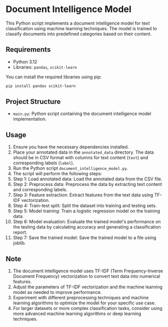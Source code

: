 # Document Intelligence Model

This Python script implements a document intelligence model for text classification using machine learning techniques. The model is trained to classify documents into predefined categories based on their content.

## Requirements

- Python 3.12
- Libraries: `pandas`, `scikit-learn`

You can install the required libraries using pip:

```bash
pip install pandas scikit-learn
```
## Project Structure

- `main.py`: Python script containing the document intelligence model implementation.

## Usage

1. Ensure you have the necessary dependencies installed.
2. Place your annotated data in the `annotated_data` directory. The data should be in CSV format with columns for text content (`text`) and corresponding labels (`label`).
3. Run the Python script `document_intelligence_model.py`.
4. The script will perform the following steps:
5. Step 1: Load annotated data: Load the annotated data from the CSV file.
6. Step 2: Preprocess data: Preprocess the data by extracting text content and corresponding labels.
7. Step 3: Feature extraction: Extract features from the text data using TF-IDF vectorization.
8. Step 4: Train-test split: Split the dataset into training and testing sets.
9. Step 5: Model training: Train a logistic regression model on the training data.
10. Step 6: Model evaluation: Evaluate the trained model's performance on the testing data by calculating accuracy and generating a classification report.
11. Step 7: Save the trained model: Save the trained model to a file using joblib.

## Note

1. The document intelligence model uses TF-IDF (Term Frequency-Inverse Document Frequency) vectorization to convert text data into numerical features.
2. Adjust the parameters of TF-IDF vectorization and the machine learning model as needed to improve performance.
3. Experiment with different preprocessing techniques and machine learning algorithms to optimize the model for your specific use case.
4. For larger datasets or more complex classification tasks, consider using more advanced machine learning algorithms or deep learning techniques.
